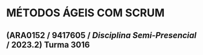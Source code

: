 # MÉTODOS ÁGEIS COM SCRUM

## (ARA0152 / 9417605 / _Disciplina Semi-Presencial_ / 2023.2) Turma 3016